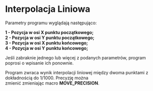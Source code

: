 # Interpolacja Liniowa

Parametry programu wyglądają następująco:<br>

**1 - Pozycja w osi X punktu początkowego;**<br>
**2 - Pozycja w osi Y punktu początkowego;**<br>
**3 - Pozycja w osi X punktu końcowego;**<br>
**4 - Pozycja w osi Y punktu końcowego;**<br>

Jeśli zabraknie jednego lub więcej z podanych parametrów, program poprosi o wpisanie ich ponownie.<br>

Program zwraca wynik interpolacji liniowej między dwoma punktami z dokładnością do 1/1000. Precyzję można<br>
zmienić zmieniając macro **MOVE_PRECISION**.
